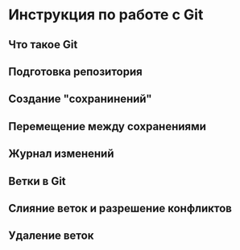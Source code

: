 # Инструкция по работе с Git

## Что такое Git

## Подготовка репозитория

## Создание "сохранинений"

## Перемещение между сохранениями

## Журнал изменений

## Ветки в Git

## Слияние веток и разрешение конфликтов

## Удаление веток